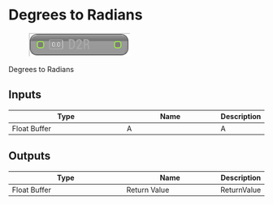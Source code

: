 # Degrees to Radians

<div align="left" data-full-width="false">

<figure><img src="Degrees_to_Radians.png" alt=""><figcaption></figcaption></figure>

</div>

Degrees to Radians

## Inputs

<table>
<thead><tr><th width="250">Type</th><th width="200">Name</th><th>Description</th></tr></thead>
<tbody>
<tr><td>Float Buffer</td><td>A</td><td>A</td></tr>
</tbody>
</table>

## Outputs

<table>
<thead><tr><th width="250">Type</th><th width="200">Name</th><th>Description</th></tr></thead>
<tbody>
<tr><td>Float Buffer</td><td>Return Value</td><td>ReturnValue</td></tr>
</tbody>
</table>